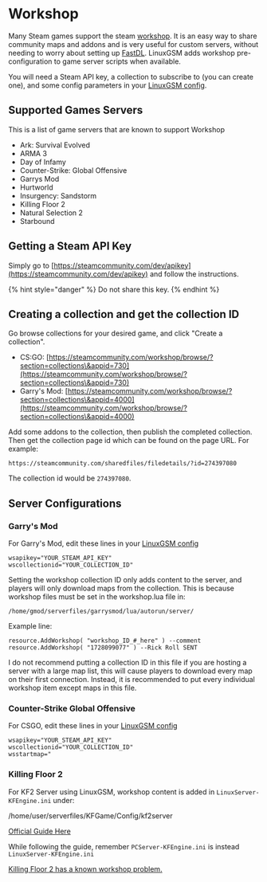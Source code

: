 # Workshop

Many Steam games support the steam [workshop](https://steamcommunity.com/workshop). It is an easy way to share community maps and addons and is very useful for custom servers, without needing to worry about setting up [FastDL](../commands/fastdl.md). LinuxGSM adds workshop pre-configuration to game server scripts when available.

You will need a Steam API key, a collection to subscribe to (you can create one), and some config parameters in your [LinuxGSM config](../configuration/linuxgsm-config.md).

## Supported Games Servers&#x20;

This is a list of game servers that are known to support Workshop

* Ark: Survival Evolved
* ARMA 3
* Day of Infamy
* Counter-Strike: Global Offensive
* Garrys Mod
* Hurtworld
* Insurgency: Sandstorm
* Killing Floor 2
* Natural Selection 2
* Starbound

## Getting a Steam API Key

Simply go to [https://steamcommunity.com/dev/apikey](https://steamcommunity.com/dev/apikey) and follow the instructions.

{% hint style="danger" %}
Do not share this key.
{% endhint %}

## Creating a collection and get the collection ID

Go browse collections for your desired game, and click "Create a collection".

* CS:GO: [https://steamcommunity.com/workshop/browse/?section=collections\&appid=730](https://steamcommunity.com/workshop/browse/?section=collections\&appid=730)
* Garry's Mod: [https://steamcommunity.com/workshop/browse/?section=collections\&appid=4000](https://steamcommunity.com/workshop/browse/?section=collections\&appid=4000)

Add some addons to the collection, then publish the completed collection. Then get the collection page id which can be found on the page URL. For example:

```
https://steamcommunity.com/sharedfiles/filedetails/?id=274397080
```

The collection id would be `274397080`.

## Server Configurations

### Garry's Mod

For Garry's Mod, edit these lines in your [LinuxGSM config](../configuration/linuxgsm-config.md)

```
wsapikey="YOUR_STEAM_API_KEY"
wscollectionid="YOUR_COLLECTION_ID"
```

Setting the workshop collection ID only adds content to the server, and players will only download maps from the collection. This is because workshop files must be set in the workshop.lua file in:

`/home/gmod/serverfiles/garrysmod/lua/autorun/server/`

Example line:

```
resource.AddWorkshop( "workshop_ID_#_here" ) --comment
resource.AddWorkshop( "1728099077" ) --Rick Roll SENT
```

I do not recommend putting a collection ID in this file if you are hosting a server with a large map list, this will cause players to download every map on their first connection. Instead, it is recommended to put every individual workshop item except maps in this file.

### Counter-Strike Global Offensive

For CSGO, edit these lines in your [LinuxGSM config](../configuration/linuxgsm-config.md)

```
wsapikey="YOUR_STEAM_API_KEY"
wscollectionid="YOUR_COLLECTION_ID"
wsstartmap="
```

### **Killing Floor 2**

For KF2 Server using LinuxGSM, workshop content is added in `LinuxServer-KFEngine.ini` under:

/home/user/serverfiles/KFGame/Config/kf2server

[Official Guide Here](https://wiki.killingfloor2.com/index.php?title=Dedicated\_Server\_\(Killing\_Floor\_2\)#Setting\_Up\_Steam\_Workshop\_For\_Servers)

While following the guide, remember `PCServer-KFEngine.ini` is instead `LinuxServer-KFEngine.ini`

[Killing Floor 2 has a known workshop problem.](../game-servers/killing-floor-2.md)

